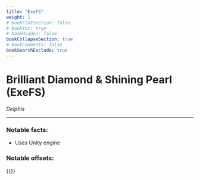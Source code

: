 ```yaml
---
title: "ExeFS"
weight: 1
# bookFlatSection: false
# bookToc: true
# bookHidden: false
bookCollapseSection: true
# bookComments: false
bookSearchExclude: true
---
```

# Brilliant Diamond & Shining Pearl (ExeFS)

*Delphis*

------------------------------

### Notable facts:
 - Uses Unity engine

### Notable offsets:

{{<csv-to-markdown file="data/delphis/exefs.csv">}}